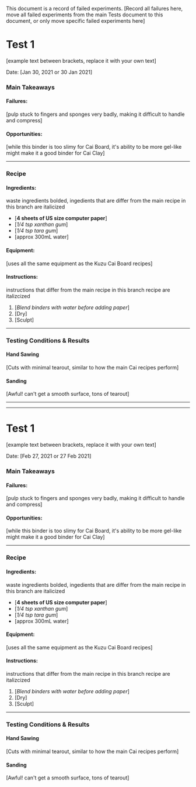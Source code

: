 This document is a record of failed experiments.
[Record all failures here, move all failed experiments from the main Tests document to this document, or only move specific failed experiments here]

# Test 1
[example text between brackets, replace it with your own text]

Date: [Jan 30, 2021 or 30 Jan 2021]

### Main Takeaways

#### Failures:
[pulp stuck to fingers and sponges very badly, making it difficult to handle and compress]

#### Opportunities:
[while this binder is too slimy for Cai Board, it's ability to be more gel-like might make it a good binder for Cai Clay]

---

### Recipe

#### Ingredients:
waste ingredients bolded, ingedients that are differ from the main recipe in this branch are italicized
- [**4 sheets of US size computer paper**]
- [_1/4 tsp xanthan gum_]
- [_1/4 tsp tara gum_]
- [approx 300mL water]

#### Equipment:
[uses all the same equipment as the Kuzu Cai Board recipes]

#### Instructions:
instructions that differ from the main recipe in this branch recipe are italizcized
1. [_Blend binders with water before adding paper_]
2. [Dry]
3. [Sculpt]

---

### Testing Conditions & Results

#### Hand Sawing
[Cuts with minimal tearout, similar to how the main Cai recipes perform]

#### Sanding
[Awful! can't get a smooth surface, tons of tearout]

---
---

# Test 1
[example text between brackets, replace it with your own text]

Date: [Feb 27, 2021 or 27 Feb 2021]

### Main Takeaways

#### Failures:
[pulp stuck to fingers and sponges very badly, making it difficult to handle and compress]

#### Opportunities:
[while this binder is too slimy for Cai Board, it's ability to be more gel-like might make it a good binder for Cai Clay]

---

### Recipe

#### Ingredients:
waste ingredients bolded, ingedients that are differ from the main recipe in this branch are italicized
- [**4 sheets of US size computer paper**]
- [_1/4 tsp xanthan gum_]
- [_1/4 tsp tara gum_]
- [approx 300mL water]

#### Equipment:
[uses all the same equipment as the Kuzu Cai Board recipes]

#### Instructions:
instructions that differ from the main recipe in this branch recipe are italizcized
1. [_Blend binders with water before adding paper_]
2. [Dry]
3. [Sculpt]

---

### Testing Conditions & Results

#### Hand Sawing
[Cuts with minimal tearout, similar to how the main Cai recipes perform]

#### Sanding
[Awful! can't get a smooth surface, tons of tearout]
